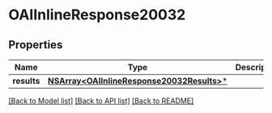 # OAIInlineResponse20032

## Properties
Name | Type | Description | Notes
------------ | ------------- | ------------- | -------------
**results** | [**NSArray&lt;OAIInlineResponse20032Results&gt;***](OAIInlineResponse20032Results.md) |  | 

[[Back to Model list]](../README.md#documentation-for-models) [[Back to API list]](../README.md#documentation-for-api-endpoints) [[Back to README]](../README.md)


